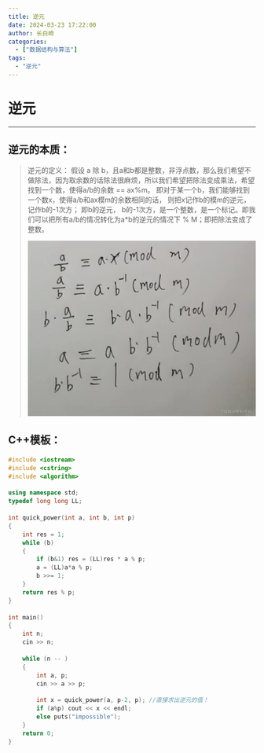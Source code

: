 ```yaml
---
title: 逆元
date: 2024-03-23 17:22:00
author: 长白崎
categories:
  - ["数据结构与算法"]
tags:
  - "逆元"
---
```


# 逆元

---

## 逆元的本质：

> 逆元的定义： 假设 a 除
> b，且a和b都是整数，非浮点数，那么我们希望不做除法，因为取余数的话除法很麻烦，所以我们希望把除法变成乘法，希望找到一个数，使得a/b的余数 == ax%m。 即对于某一个b，我们能够找到一个数x，使得a/b和ax模m的余数相同的话， 则把x记作b的模m的逆元，记作b的-1次方； 即b的逆元， b的-1次方，是一个整数，是一个标记。即我们可以把所有a/b的情况转化为a*b的逆元的情况下 % M；即把除法变成了整数。
>
> ![在这里插入图片描述](./逆元/images/f045b7206ee24d1bbd0f7889c79c6498.png)



## C++模板：

```c++
#include <iostream>
#include <cstring>
#include <algorithm>

using namespace std;
typedef long long LL;

int quick_power(int a, int b, int p)
{
    int res = 1;
    while (b)
    {
        if (b&1) res = (LL)res * a % p;
        a = (LL)a*a % p;
        b >>= 1;
    }
    return res % p;
}

int main()
{
    int n;
    cin >> n;
    
    while (n -- )
    {
        int a, p;
        cin >> a >> p;
        
        int x = quick_power(a, p-2, p); //直接求出逆元的值！
        if (a%p) cout << x << endl;
        else puts("impossible");
    }
    return 0;
}
```

